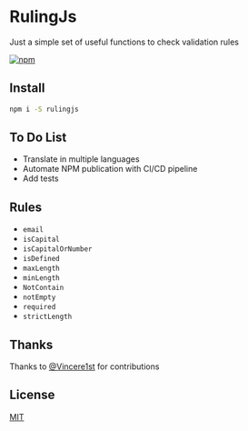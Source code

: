 # RulingJs

Just a simple set of useful functions to check validation rules

[![npm](https://img.shields.io/npm/v/rulingjs.svg)](https://www.npmjs.com/package/storybook-class-stories)

## Install

```bash
npm i -S rulingjs
```

## To Do List

- Translate in multiple languages
- Automate NPM publication with CI/CD pipeline
- Add tests

## Rules

- `email`
- `isCapital`
- `isCapitalOrNumber`
- `isDefined`
- `maxLength`
- `minLength`
- `NotContain`
- `notEmpty`
- `required`
- `strictLength`

## Thanks

Thanks to [@Vincere1st](https://github.com/Vincere1st) for contributions

## License

[MIT](http://opensource.org/licenses/MIT)
